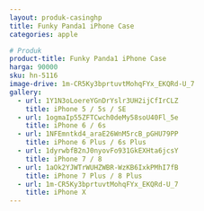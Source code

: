 ```yaml
---
layout: produk-casinghp
title: Funky Panda1 iPhone Case
categories: apple

# Produk
product-title: Funky Panda1 iPhone Case
harga: 90000
sku: hn-5116
image-drive: 1m-CR5Ky3bprtuvtMohqFYx_EKQRd-U_7
gallery:
  - url: 1Y1N3oLoereYGnDrYslr3UH2ijCfIrCLZ
    title: iPhone 5 / 5s / SE
  - url: 1ogmaIp55ZFTCwch0deMy58soU40Fl_5e
    title: iPhone 6 / 6s
  - url: 1NFEmntkd4_araE26WnM5rcB_pGHU79PP
    title: iPhone 6 Plus / 6s Plus
  - url: 1dyrwbfB2nJ0nyovFo931GkEXHta6jcsY
    title: iPhone 7 / 8
  - url: 1aOk2YJWTrWUHZWBR-WzKB6IxkPMhI7fB
    title: iPhone 7 Plus / 8 Plus
  - url: 1m-CR5Ky3bprtuvtMohqFYx_EKQRd-U_7
    title: iPhone X
---
```

